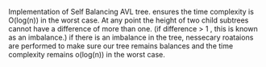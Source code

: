 Implementation of Self Balancing AVL tree.
ensures the time complexity is O(log(n)) in the worst case.
At any point the height of two child subtrees cannot have a difference of more than one. (if difference > 1 , this is known as an imbalance.)
if there is an imbalance in the tree, nessecary roataions are performed to make sure our tree remains balances and the time complexity remains o(log(n))
in the worst case.
